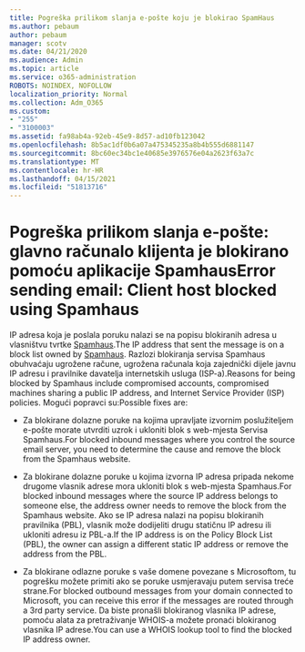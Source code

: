 ```yaml
---
title: Pogreška prilikom slanja e-pošte koju je blokirao SpamHaus
ms.author: pebaum
author: pebaum
manager: scotv
ms.date: 04/21/2020
ms.audience: Admin
ms.topic: article
ms.service: o365-administration
ROBOTS: NOINDEX, NOFOLLOW
localization_priority: Normal
ms.collection: Adm_O365
ms.custom:
- "255"
- "3100003"
ms.assetid: fa98ab4a-92eb-45e9-8d57-ad10fb123042
ms.openlocfilehash: 8b5ac1df0b6a07a475345235a8b4b555d6881147
ms.sourcegitcommit: 8bc60ec34bc1e40685e3976576e04a2623f63a7c
ms.translationtype: MT
ms.contentlocale: hr-HR
ms.lasthandoff: 04/15/2021
ms.locfileid: "51813716"
---
```

# <a name="error-sending-email-client-host-blocked-using-spamhaus"></a><span data-ttu-id="1e24f-102">Pogreška prilikom slanja e-pošte: glavno računalo klijenta je blokirano pomoću aplikacije Spamhaus</span><span class="sxs-lookup"><span data-stu-id="1e24f-102">Error sending email: Client host blocked using Spamhaus</span></span>

<span data-ttu-id="1e24f-103">IP adresa koja je poslala poruku nalazi se na popisu blokiranih adresa u vlasništvu tvrtke [Spamhaus](https://go.microsoft.com/fwlink/p/?linkid=123245).</span><span class="sxs-lookup"><span data-stu-id="1e24f-103">The IP address that sent the message is on a block list owned by [Spamhaus](https://go.microsoft.com/fwlink/p/?linkid=123245).</span></span> <span data-ttu-id="1e24f-104">Razlozi blokiranja servisa Spamhaus obuhvaćaju ugrožene račune, ugrožena računala koja zajednički dijele javnu IP adresu i pravilnike davatelja internetskih usluga (ISP-a).</span><span class="sxs-lookup"><span data-stu-id="1e24f-104">Reasons for being blocked by Spamhaus include compromised accounts, compromised machines sharing a public IP address, and Internet Service Provider (ISP) policies.</span></span> <span data-ttu-id="1e24f-105">Mogući popravci su:</span><span class="sxs-lookup"><span data-stu-id="1e24f-105">Possible fixes are:</span></span>
  
- <span data-ttu-id="1e24f-106">Za blokirane dolazne poruke na kojima upravljate izvornim poslužiteljem e-pošte morate utvrditi uzrok i ukloniti blok s web-mjesta Servisa Spamhaus.</span><span class="sxs-lookup"><span data-stu-id="1e24f-106">For blocked inbound messages where you control the source email server, you need to determine the cause and remove the block from the Spamhaus website.</span></span>

- <span data-ttu-id="1e24f-107">Za blokirane dolazne poruke u kojima izvorna IP adresa pripada nekome drugome vlasnik adrese mora ukloniti blok s web-mjesta Spamhaus.</span><span class="sxs-lookup"><span data-stu-id="1e24f-107">For blocked inbound messages where the source IP address belongs to someone else, the address owner needs to remove the block from the Spamhaus website.</span></span> <span data-ttu-id="1e24f-108">Ako se IP adresa nalazi na popisu blokiranih pravilnika (PBL), vlasnik može dodijeliti drugu statičnu IP adresu ili ukloniti adresu iz PBL-a.</span><span class="sxs-lookup"><span data-stu-id="1e24f-108">If the IP address is on the Policy Block List (PBL), the owner can assign a different static IP address or remove the address from the PBL.</span></span>

- <span data-ttu-id="1e24f-109">Za blokirane odlazne poruke s vaše domene povezane s Microsoftom, tu pogrešku možete primiti ako se poruke usmjeravaju putem servisa treće strane.</span><span class="sxs-lookup"><span data-stu-id="1e24f-109">For blocked outbound messages from your domain connected to Microsoft, you can receive this error if the messages are routed through a 3rd party service.</span></span> <span data-ttu-id="1e24f-110">Da biste pronašli blokiranog vlasnika IP adrese, pomoću alata za pretraživanje WHOIS-a možete pronaći blokiranog vlasnika IP adrese.</span><span class="sxs-lookup"><span data-stu-id="1e24f-110">You can use a WHOIS lookup tool to find the blocked IP address owner.</span></span>
